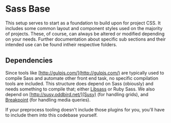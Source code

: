 # Sass Base

This setup serves to start as a foundation to build upon for project CSS. It
includes some common layout and component styles used on the majority of
projects. These, of course, can always be altered or modified depending on
your needs. Further documentation about specific sub sections and their
intended use can be found intheir respective folders.

## Dependencies

Since tools like [http://gulpjs.com/](http://gulpjs.com/) are typically used to
compile Sass and automate other front end task, no specific compilation tools
are included. This structure does depend on Sass (obiously) and needs something
to compile that; either [Libsass](http://sass-lang.com/libsass) or Ruby Sass.
We also depend on [http://susy.oddbird.net/](Susy) (for handling grids), and
[Breakpoint](https://github.com/at-import/breakpoint) (for handling media
queries).

If your preprocess tooling doesn't include those plugins for you, you'll have
to include them into this codebase yourself.
